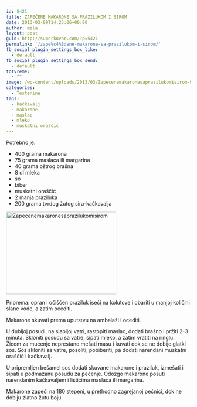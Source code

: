 ```yaml
---
id: 5421
title: ZAPEČENE MAKARONE SA PRAZILUKOM I SIROM
date: 2013-03-09T14:25:06+00:00
author: mila
layout: post
guid: http://superkuvar.com/?p=5421
permalink: '/zape%c4%8dene-makarone-sa-prazilukom-i-sirom/'
fb_social_plugin_settings_box_like:
  - default
fb_social_plugin_settings_box_send:
  - default
totvreme:
  - ""
image: /wp-content/uploads/2013/03/Zapecenemakaronesaprazilukomisirom-940x198.jpg
categories:
  - Testenine
tags:
  - kačkavalj
  - makarone
  - maslac
  - mleko
  - muskatni oraščić
---
```

Potrebno je:

  * 400 grama makarona
  * 75 grama maslaca ili margarina
  * 40 grama oštrog brašna
  * 8 dl mleka
  * so
  * biber
  * muskatni oraščić
  * 2 manja praziluka
  * 200 grama tvrdog žutog sira-kačkavalja

<img class="alignnone size-medium wp-image-5424" src="//superkuvar.com/wp-content/uploads/2013/03/Zapecenemakaronesaprazilukomisirom-300x225.jpg" alt="Zapecenemakaronesaprazilukomisirom" width="300" height="225" /> 

Priprema: opran i očišćen praziluk iseći na kolutove i obariti u manjoj količini slane vode, a zatim ocediti.

Makarone skuvati prema uputstvu na ambalaži i ocediti.

U dubljoj posudi, na slabijoj vatri, rastopiti maslac, dodati brašno i pržiti 2-3 minuta. Skloniti posudu sa vatre, sipati mleko, a zatim vratiti na ringlu. Žicom za mućenje neprestano mešati masu i kuvati dok se ne dobije glatki sos. Sos skloniti sa vatre, posoliti, pobiberiti, pa dodati narendani muskatni oraščić i kačkavalj.

U pripremljen bešamel sos dodati skuvane makarone i praziluk, izmešati i sipati u podmazanu posudu za pečenje. Odozgo makarone posuti narendanim kačkavaljem i listićima maslaca ili margarina.

Makarone zapeći na 180 stepeni, u prethodno zagrejanoj pećnici, dok ne dobiju zlatno žutu boju.